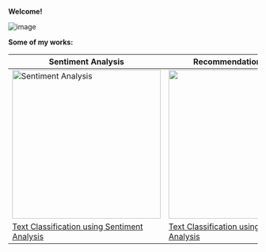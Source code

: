 **Welcome!**

![image](https://user-images.githubusercontent.com/91697032/144334944-538b28c3-ffd9-488d-b716-2e418dd9d5bd.png)

**Some of my works:**

| Sentiment Analysis | Recommendation System |
| ------------------ | --------------------- |
| <img src="https://user-images.githubusercontent.com/91697032/144442015-293ea4f5-4cf6-487f-b515-b8fa97df0175.png" width="300" height="300" title="Sentiment Analysis"> | <img src="(https://user-images.githubusercontent.com/91697032/144454225-90a9037f-6a98-42b5-9958-58bd18c6fc4c.png)" width="300" height="300"> |
| [Text Classification using Sentiment Analysis](https://github.com/mydatascienceprojects/Zinnia_Portfolio/blob/main/reviews-sentiment-analysis-95-7-accuracy.ipynb) | [Text Classification using Sentiment Analysis](https://github.com/mydatascienceprojects/Zinnia_Portfolio/blob/main/reviews-sentiment-analysis-95-7-accuracy.ipynb) |


